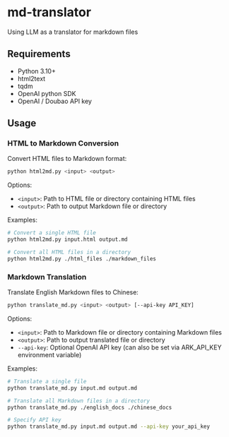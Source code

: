 # md-translator

Using LLM as a translator for markdown files

## Requirements

- Python 3.10+
- html2text
- tqdm
- OpenAI python SDK
- OpenAI / Doubao API key

## Usage

### HTML to Markdown Conversion

Convert HTML files to Markdown format:

```bash
python html2md.py <input> <output>
```

Options:
- `<input>`: Path to HTML file or directory containing HTML files
- `<output>`: Path to output Markdown file or directory

Examples:
```bash
# Convert a single HTML file
python html2md.py input.html output.md

# Convert all HTML files in a directory
python html2md.py ./html_files ./markdown_files
```

### Markdown Translation

Translate English Markdown files to Chinese:

```bash
python translate_md.py <input> <output> [--api-key API_KEY]
```

Options:
- `<input>`: Path to Markdown file or directory containing Markdown files
- `<output>`: Path to output translated file or directory
- `--api-key`: Optional OpenAI API key (can also be set via ARK_API_KEY environment variable)

Examples:
```bash
# Translate a single file
python translate_md.py input.md output.md

# Translate all Markdown files in a directory
python translate_md.py ./english_docs ./chinese_docs

# Specify API key
python translate_md.py input.md output.md --api-key your_api_key
```
